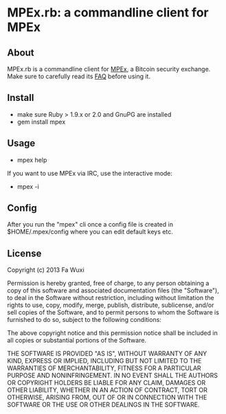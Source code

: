 # MPEx.rb: a commandline client for MPEx

## About

MPEx.rb is a commandline client for [MPEx](http://mpex.co), a Bitcoin security exchange. Make sure to carefully read its [FAQ](http://mpex.co/faq.html) before using it.

## Install

  * make sure Ruby > 1.9.x or 2.0 and GnuPG are installed
  * gem install mpex

## Usage

  * mpex help

If you want to use MPEx via IRC, use the interactive mode:

  * mpex -i

## Config

After you run the "mpex" cli once a config file is created in $HOME/.mpex/config where you can edit default keys etc.

## License

Copyright (c) 2013 Fa Wuxi

Permission is hereby granted, free of charge, to any person obtaining a copy of this software and associated documentation files (the "Software"), to deal in the Software without restriction, including without limitation the rights to use, copy, modify, merge, publish, distribute, sublicense, and/or sell copies of the Software, and to permit persons to whom the Software is furnished to do so, subject to the following conditions:

The above copyright notice and this permission notice shall be included in all copies or substantial portions of the Software.

THE SOFTWARE IS PROVIDED "AS IS", WITHOUT WARRANTY OF ANY KIND, EXPRESS OR IMPLIED, INCLUDING BUT NOT LIMITED TO THE WARRANTIES OF MERCHANTABILITY, FITNESS FOR A PARTICULAR PURPOSE AND NONINFRINGEMENT. IN NO EVENT SHALL THE AUTHORS OR COPYRIGHT HOLDERS BE LIABLE FOR ANY CLAIM, DAMAGES OR OTHER LIABILITY, WHETHER IN AN ACTION OF CONTRACT, TORT OR OTHERWISE, ARISING FROM, OUT OF OR IN CONNECTION WITH THE SOFTWARE OR THE USE OR OTHER DEALINGS IN THE SOFTWARE.
